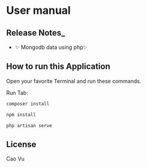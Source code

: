 # User manual

## Release Notes_

- ✨ Mongodb data using php✨

## How to run this Application

Open your favorite Terminal and run these commands.

Run Tab:

```sh
composer install
```

```sh
npm install
```

```sh
php artisan serve 
```

## License

Cao Vu
